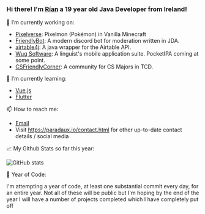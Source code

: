 ### Hi there! I'm [Rían](https://paradaux.io) a 19 year old Java Developer from Ireland!

🔭 I’m currently working on:
  - [Pixelverse](https://github.com/Poke-Core/): Pixelmon (Pokémon) in Vanilla Minecraft
  - [FriendlyBot](https://github.com/ParadauxIO/FriendlyBot): A modern discord bot for moderation written in JDA.
  - [airtable4j](https://github.com/ParadauxIO/airtable4j): A java wrapper for the Airtable API. 
  - [Wug Software](https://wug.software): A linguist's mobile application suite. PocketIPA coming at some point. 
  - [CSFriendlyCorner](https://csfriendlycorner.com): A community for CS Majors in TCD.

🌱 I’m currently learning:
  - [Vue.js](https://vuejs.org/)
  - [Flutter](https://flutter.dev)

📫 How to reach me: 
  - [Email](mailto:rian@errity.ie)
  - Visit https://paradaux.io/contact.html for other up-to-date contact details / social media

📈 My Github Stats so far this year: 

  ![GitHub stats](https://github-readme-stats.vercel.app/api?username=ParadauxIO&show_icons=true&theme=prussian)
  
📅 Year of Code:

  I'm attempting a year of code, at least one substantial commit every day, for an entire year. Not all of these will be public but I'm hoping by the end of the year I will have   a number of projects completed which I have completely put off
